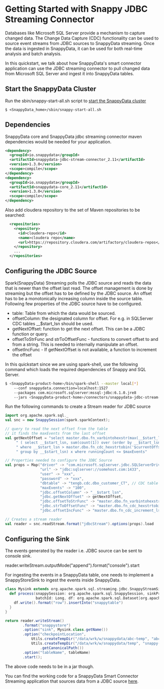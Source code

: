 # Getting Started with Snappy JDBC Streaming Connector

Databases like Microsoft SQL Server provide a mechanism to capture changed data. The Change Data Capture (CDC) functionality can be used to source event streams from JDBC sources to SnappyData streaming. Once the data is ingested in SnappyData, it can be used for both real-time analysis and batch analysis.

In this quickstart, we talk about how SnappyData's smart connector application can use the JDBC streaming connector to pull changed data from Microsoft SQL Server and ingest it into SnappyData tables.

## Start the SnappyData Cluster

Run the sbin/snappy-start-all.sh script to [start the SnappyData cluster](../howto/start_snappy_cluster.md)

``` shell
$ <SnappyData_home>/sbin/snappy-start-all.sh
```

## Dependencies

SnappyData core and SnappyData jdbc streaming connector maven dependencies would be needed for your application.
```xml
<dependency>
  <groupId>io.snappydata</groupId>
  <artifactId>snappydata-jdbc-stream-connector_2.11</artifactId>
  <version>1.3.0</version>
  <scope>compile</scope>
</dependency>
<dependency>
  <groupId>io.snappydata</groupId>
  <artifactId>snappydata-core_2.11</artifactId>
  <version>1.3.0</version>
  <scope>compile</scope>
</dependency>
```

Also add cloudera repository to the set of Maven repositories to be searched:

```xml
  <repositories>
    <repository>
      <id>cloudera-repo</id>
      <name>cloudera repo</name>
      <url>https://repository.cloudera.com/artifactory/cloudera-repos</url>
    </repository>
    ...
  </repositories>
```

## Configuring the JDBC Source

Spark(SnappyData) Streaming polls the JDBC source and reads the data that is newer than the offset last read. The offset management is done by streaming but the offset has to be defined by the JDBC source. An offset has to be a monotonically increasing column inside the source table. Following few properties of the JDBC source have to be configured.

* table: Table from which the data would be sourced.
* offsetColumn: the designated column for offset. For e.g. in SQLServer CDC tables __$start_lsn should be used.
* getNextOffset: function to get the next offset. This can be a JDBC function or query.
* offsetToStrFunc and strToOffsetFunc - functions to convert offset to and from a string. This is needed to internally manipulate an offset.
* offsetIncFunc - If getNextOffset is not available, a function to increment the offset

In this quickstart since we are using spark-shell, use the following command which loads the required dependencies of Snappy and SQL Server.
```sh
$ <SnappyData-product-home>/bin/spark-shell --master local[*]
    --conf snappydata.connection=localhost:1527
    --packages com.microsoft.sqlserver:mssql-jdbc:6.1.0.jre8
    --jars <SnappyData-product-home>/connectors/snappydata-jdbc-stream-connector_2.11-0.9.jar
```
Run the following commands to create a Stream reader for JDBC source

```scala
import org.apache.spark.sql._
val snc = new SnappySession(spark.sparkContext);

// query to read the next offset from the table
// it finds the maxEvents from the last offset
val getNextOffset = "select master.dbo.fn_varbintohexstr(max(__$start_lsn)) nextLSN from " +
     " ( select __$start_lsn, sum(count(1)) over (order by __$start_lsn) runningCount from $table " +
     " where __$start_lsn > master.dbo.fn_cdc_hexstrtobin('$currentOffset') " +
     " group by __$start_lsn) x where runningCount <= $maxEvents"

// Properties needed to configure the JDBC Source
val props = Map("driver" -> "com.microsoft.sqlserver.jdbc.SQLServerDriver",
                "url" -> "jdbc:sqlserver://somehost.com:1433",
                "user" -> "xxx",
                "password" -> "xxx",
                "dbtable" -> "tengb.cdc.dbo_customer_CT", // CDC table for Customer
                "maxEvents" -> "100",
                "jdbc.offsetColumn" -> "__$start_lsn",
                "jdbc.getNextOffset" -> getNextOffset,
                "jdbc.offsetToStrFunc" -> "master.dbo.fn_varbintohexstr",
                "jdbc.strToOffsetFunc" -> "master.dbo.fn_cdc_hexstrtobin",
                "jdbc.offsetIncFunc" -> "master.dbo.fn_cdc_increment_lsn")

// Creates a stream reader
val reader = snc.readStream.format("jdbcStream").options(props).load
```

## Configuring the Sink

The events generated by the reader i.e. JDBC source can be sent to console sink.

reader.writeStream.outputMode("append").format("console").start

For ingesting the events in a SnappyData table, one needs to implement a SnappyStoreSink to ingest the events inside SnappyData.
```scala
class Mysink extends org.apache.spark.sql.streaming.jdbc.SnappyStreamSink {
  def process(snappySession: org.apache.spark.sql.SnappySession, sinkProps: java.util.Properties,
              batchId: Long, df: org.apache.spark.sql.Dataset[org.apache.spark.sql.Row]): Unit = {
    df.write().format("row").insertInto("snappytable")
  }
}

return reader.writeStream()
        .format("snappystore")
        .option("sink", Mysink.class.getName())
        .option("checkpointLocation",
            Utils.createTempDir("/data/wrk/w/snappydata/abc-temp", "abc-spark")
            Utils.createTempDir("/data/wrk/w/snappydata/temp", "snappy-sink")
                .getCanonicalPath())
        .option("tableName", tableName)
        .start();
```

The above code needs to be in a jar though.

You can find the working code for a SnappyData Smart Connector Streaming application that sources data from a JDBC source [here](https://github.com/TIBCOSoftware/snappy-examples/tree/jdbc-streaming).
